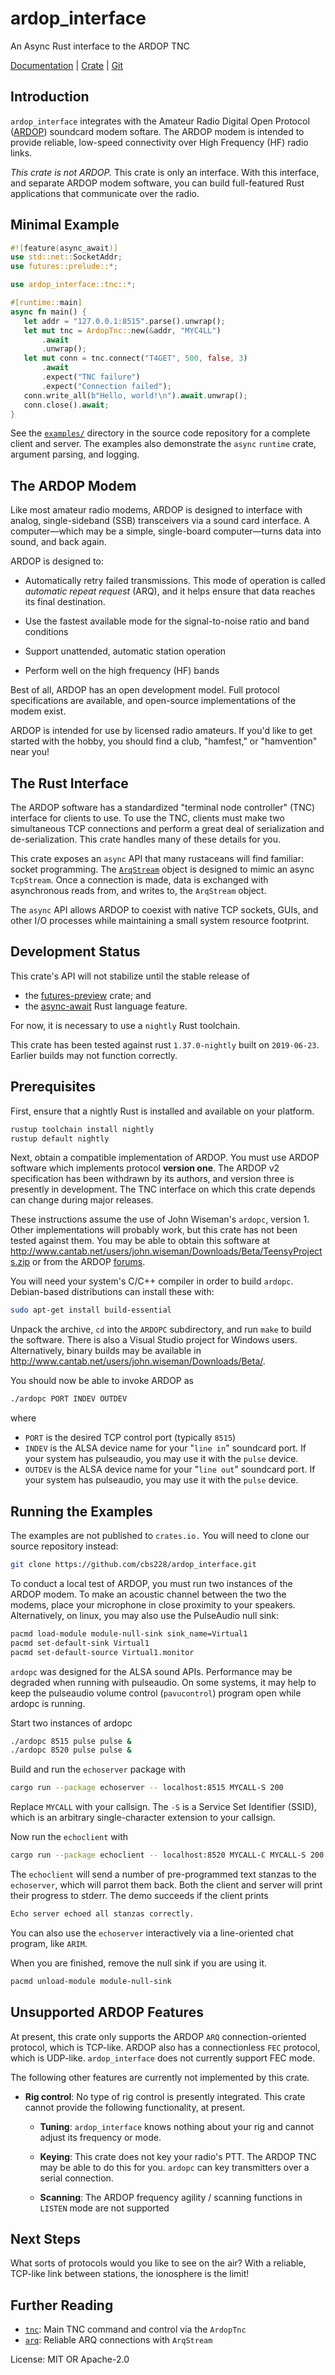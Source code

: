 # ardop_interface

An Async Rust interface to the ARDOP TNC

[Documentation](https://docs.rs/ardop_interface) |
[Crate](https://crates.io/crates/ardop_interface) |
[Git](https://github.com/cbs228/ardop_interface)

## Introduction

`ardop_interface` integrates with the Amateur Radio Digital
Open Protocol ([ARDOP](https://ardop.groups.io/g/main)) soundcard
modem softare. The ARDOP modem is intended to provide reliable,
low-speed connectivity over High Frequency (HF) radio links.

*This crate is not ARDOP.* This crate is only an interface. With
this interface, and separate ARDOP modem software, you can build
full-featured Rust applications that communicate over the radio.

## Minimal Example

```rust
#![feature(async_await)]
use std::net::SocketAddr;
use futures::prelude::*;

use ardop_interface::tnc::*;

#[runtime::main]
async fn main() {
   let addr = "127.0.0.1:8515".parse().unwrap();
   let mut tnc = ArdopTnc::new(&addr, "MYC4LL")
       .await
       .unwrap();
   let mut conn = tnc.connect("T4GET", 500, false, 3)
       .await
       .expect("TNC failure")
       .expect("Connection failed");
   conn.write_all(b"Hello, world!\n").await.unwrap();
   conn.close().await;
}
```

See the
[`examples/`](https://github.com/cbs228/ardop_interface/tree/master/examples)
directory in the source code repository for a complete client
and server. The examples also demonstrate the `async` `runtime` crate,
argument parsing, and logging.

## The ARDOP Modem

Like most amateur radio modems, ARDOP is designed to interface
with analog, single-sideband (SSB) transceivers via a sound
card interface. A computer—which may be a simple, single-board
computer—turns data into sound, and back again.

ARDOP is designed to:

* Automatically retry failed transmissions. This mode of
  operation is called *automatic repeat request* (ARQ),
  and it helps ensure that data reaches its final destination.

* Use the fastest available mode for the signal-to-noise ratio
  and band conditions

* Support unattended, automatic station operation

* Perform well on the high frequency (HF) bands

Best of all, ARDOP has an open development model. Full protocol
specifications are available, and open-source implementations of
the modem exist.

ARDOP is intended for use by licensed radio amateurs. If you'd
like to get started with the hobby, you should find a club,
"hamfest," or "hamvention" near you!

## The Rust Interface

The ARDOP software has a standardized "terminal node controller"
(TNC) interface for clients to use. To use the TNC, clients must
make two simultaneous TCP connections and perform a great deal
of serialization and de-serialization. This crate handles many
of these details for you.

This crate exposes an `async` API that many rustaceans will
find familiar: socket programming. The
[`ArqStream`](arq/index.html) object is designed
to mimic an async `TcpStream`. Once a connection is made,
data is exchanged with asynchronous reads from, and writes to,
the `ArqStream` object.

The `async` API allows ARDOP to coexist with native TCP sockets,
GUIs, and other I/O processes while maintaining a small system
resource footprint.

## Development Status

This crate's API will not stabilize until the stable release
of
* the [futures-preview](https://docs.rs/futures-preview/) crate; and
* the [async-await](https://areweasyncyet.rs/) Rust language feature.

For now, it is necessary to use a `nightly` Rust toolchain.

This crate has been tested against rust `1.37.0-nightly` built
on `2019-06-23`. Earlier builds may not function correctly.

## Prerequisites

First, ensure that a nightly Rust is installed and available on
your platform.

```bash
rustup toolchain install nightly
rustup default nightly
```

Next, obtain a compatible implementation of ARDOP. You must use
ARDOP software which implements protocol **version one**.
The ARDOP v2 specification has been withdrawn by its authors, and
version three is presently in development. The TNC interface on
which this crate depends can change during major releases.

These instructions assume the use of John Wiseman's `ardopc`, version 1.
Other implementations will probably work, but this crate has not
been tested against them. You may be able to obtain this software at
<http://www.cantab.net/users/john.wiseman/Downloads/Beta/TeensyProjects.zip>
or from the ARDOP [forums](https://ardop.groups.io/g/users/topics).

You will need your system's C/C++ compiler in order to build `ardopc`.
Debian-based distributions can install these with:

```bash
sudo apt-get install build-essential
```

Unpack the archive, `cd` into the `ARDOPC` subdirectory, and
run `make` to build the software. There is also a Visual Studio
project for Windows users. Alternatively, binary builds may be
available in
<http://www.cantab.net/users/john.wiseman/Downloads/Beta/>.

You should now be able to invoke ARDOP as

```bash
./ardopc PORT INDEV OUTDEV
```

where
* `PORT` is the desired TCP control port (typically `8515`)
* `INDEV` is the ALSA device name for your "`line in`"
  soundcard port. If your system has pulseaudio, you may use
  it with the `pulse` device.
* `OUTDEV` is the ALSA device name for your "`line out`"
  soundcard port. If your system has pulseaudio, you may use
  it with the `pulse` device.

## Running the Examples

The examples are not published to `crates.io.` You will need
to clone our source repository instead:

```bash
git clone https://github.com/cbs228/ardop_interface.git
```

To conduct a local test of ARDOP, you must run two instances
of the ARDOP modem. To make an acoustic channel between the
two the modems, place your microphone in close proximity to
your speakers. Alternatively, on linux, you may also use the
PulseAudio null sink:

```bash
pacmd load-module module-null-sink sink_name=Virtual1
pacmd set-default-sink Virtual1
pacmd set-default-source Virtual1.monitor
```

`ardopc` was designed for the ALSA sound APIs. Performance
may be degraded when running with pulseaudio. On some systems,
it may help to keep the pulseaudio volume control
(`pavucontrol`) program open while ardopc is running.

Start two instances of ardopc

```bash
./ardopc 8515 pulse pulse &
./ardopc 8520 pulse pulse &
```

Build and run the `echoserver` package with

```bash
cargo run --package echoserver -- localhost:8515 MYCALL-S 200
```

Replace `MYCALL` with your callsign. The `-S` is a
Service Set Identifier (SSID), which is an arbitrary
single-character extension to your callsign.

Now run the `echoclient` with

```bash
cargo run --package echoclient -- localhost:8520 MYCALL-C MYCALL-S 200
```

The `echoclient` will send a number of pre-programmed
text stanzas to the `echoserver`, which will parrot them
back. Both the client and server will print their progress
to stderr. The demo succeeds if the client prints

```txt
Echo server echoed all stanzas correctly.
```

You can also use the `echoserver` interactively via a
line-oriented chat program, like `ARIM`.

When you are finished, remove the null sink if you are
using it.

```bash
pacmd unload-module module-null-sink
```

## Unsupported ARDOP Features

At present, this crate only supports the ARDOP `ARQ`
connection-oriented protocol, which is TCP-like. ARDOP also
has a connectionless `FEC` protocol, which is UDP-like.
`ardop_interface` does not currently support FEC mode.

The following other features are currently not implemented
by this crate.

* **Rig control**: No type of rig control is presently
  integrated. This crate cannot provide the following
  functionality, at present.

  * **Tuning**: `ardop_interface` knows nothing about your rig
    and cannot adjust its frequency or mode.

  * **Keying**: This crate does not key your radio's PTT.
    The ARDOP TNC may be able to do this for you. `ardopc` can
    key transmitters over a serial connection.

  * **Scanning**: The ARDOP frequency agility / scanning functions
    in `LISTEN` mode are not supported

## Next Steps

What sorts of protocols would you like to see on the air?
With a reliable, TCP-like link between stations, the
ionosphere is the limit!

## Further Reading

* [`tnc`](tnc/index.html): Main TNC command and control via the
  `ArdopTnc`
* [`arq`](arq/index.html): Reliable ARQ connections with
  `ArqStream`

License: MIT OR Apache-2.0

